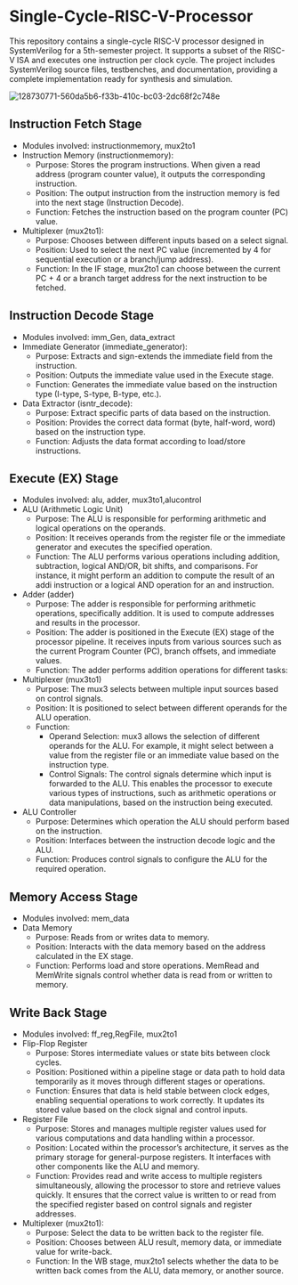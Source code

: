 # Single-Cycle-RISC-V-Processor
This repository contains a single-cycle RISC-V processor designed in SystemVerilog for a 5th-semester project. It supports a subset of the RISC-V ISA and executes one instruction per clock cycle. The project includes SystemVerilog source files, testbenches, and documentation, providing a complete implementation ready for synthesis and simulation.

![128730771-560da5b6-f33b-410c-bc03-2dc68f2c748e](https://github.com/user-attachments/assets/6f05702f-fb0e-48b6-b8b4-dbd9513c9c6d)

## Instruction Fetch Stage
* Modules involved: instructionmemory, mux2to1
* Instruction Memory (instructionmemory):
  * Purpose: Stores the program instructions. When given a read address (program counter value), it outputs the corresponding instruction.
  * Position: The output instruction from the instruction memory is fed into the next stage (Instruction Decode).
  * Function: Fetches the instruction based on the program counter (PC) value.
* Multiplexer (mux2to1):
  * Purpose: Chooses between different inputs based on a select signal.
  * Position: Used to select the next PC value (incremented by 4 for sequential execution or a branch/jump address).
  * Function: In the IF stage, mux2to1 can choose between the current PC + 4 or a branch target address for the next instruction to be fetched.
## Instruction Decode Stage
* Modules involved: imm_Gen, data_extract
* Immediate Generator (immediate_generator):
  * Purpose: Extracts and sign-extends the immediate field from the instruction.
  * Position: Outputs the immediate value used in the Execute stage.
  * Function: Generates the immediate value based on the instruction type (I-type, S-type, B-type, etc.).
* Data Extractor (isntr_decode):
  * Purpose: Extract specific parts of data based on the instruction.
  * Position: Provides the correct data format (byte, half-word, word) based on the instruction type.
  * Function: Adjusts the data format according to load/store instructions.
## Execute (EX) Stage
* Modules involved: alu, adder, mux3to1,alucontrol
* ALU (Arithmetic Logic Unit)
  * Purpose: The ALU is responsible for performing arithmetic and logical operations on the operands.
  * Position: It receives operands from the register file or the immediate generator and executes the specified operation.
  * Function: The ALU performs various operations including addition, subtraction, logical AND/OR, bit shifts, and comparisons. For instance, it might perform an addition to compute the result of an addi instruction or a logical AND operation for an and instruction.
* Adder (adder)
  * Purpose: The adder is responsible for performing arithmetic operations, specifically addition. It is used to compute addresses and results in the processor.
  * Position: The adder is positioned in the Execute (EX) stage of the processor pipeline. It receives inputs from various sources such as the current Program Counter (PC), branch offsets, and immediate values.
  * Function: The adder performs addition operations for different tasks:
* Multiplexer (mux3to1)
  * Purpose: The mux3 selects between multiple input sources based on control signals.
  * Position: It is positioned to select between different operands for the ALU operation.
  * Function:
      * Operand Selection: mux3 allows the selection of different operands for the ALU. For example, it might select between a value from the register file or an immediate value based on the instruction type.
      * Control Signals: The control signals determine which input is forwarded to the ALU. This enables the processor to execute various types of instructions, such as arithmetic operations or data manipulations, based on the instruction being executed.
* ALU Controller
  * Purpose: Determines which operation the ALU should perform based on the instruction.
  * Position: Interfaces between the instruction decode logic and the ALU.
  * Function: Produces control signals to configure the ALU for the required operation.
## Memory Access Stage
* Modules involved: mem_data
* Data Memory
  * Purpose: Reads from or writes data to memory.
  * Position: Interacts with the data memory based on the address calculated in the EX stage.
  * Function: Performs load and store operations. MemRead and MemWrite signals control whether data is read from or written to memory.

## Write Back Stage
* Modules involved: ff_reg,RegFile, mux2to1
* Flip-Flop Register
  * Purpose: Stores intermediate values or state bits between clock cycles.
  * Position: Positioned within a pipeline stage or data path to hold data temporarily as it moves through different stages or operations.
  * Function: Ensures that data is held stable between clock edges, enabling sequential operations to work correctly. It updates its stored value based on the clock signal and control inputs.
* Register File
  * Purpose: Stores and manages multiple register values used for various computations and data handling within a processor.
  * Position: Located within the processor’s architecture, it serves as the primary storage for general-purpose registers. It interfaces with other components like the ALU and memory.
  * Function: Provides read and write access to multiple registers simultaneously, allowing the processor to store and retrieve values quickly. It ensures that the correct value is written to or read from the specified register based on control signals and register addresses.
* Multiplexer (mux2to1):
  * Purpose: Select the data to be written back to the register file.
  * Position: Chooses between ALU result, memory data, or immediate value for write-back.
  * Function: In the WB stage, mux2to1 selects whether the data to be written back comes from the ALU, data memory, or another source.
